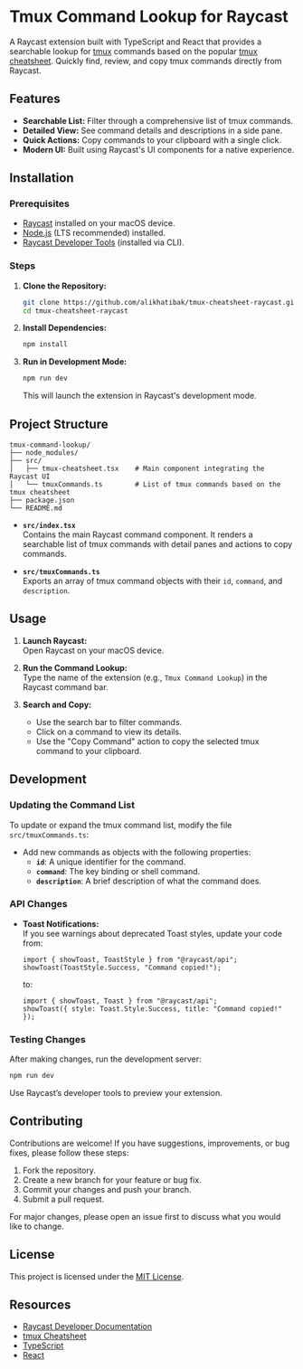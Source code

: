 
# Tmux Command Lookup for Raycast

A Raycast extension built with TypeScript and React that provides a searchable lookup for [tmux](https://github.com/tmux/tmux/wiki) commands based on the popular [tmux cheatsheet](https://tmuxcheatsheet.com). Quickly find, review, and copy tmux commands directly from Raycast.

## Features

- **Searchable List:** Filter through a comprehensive list of tmux commands.
- **Detailed View:** See command details and descriptions in a side pane.
- **Quick Actions:** Copy commands to your clipboard with a single click.
- **Modern UI:** Built using Raycast's UI components for a native experience.

## Installation

### Prerequisites

- [Raycast](https://www.raycast.com/) installed on your macOS device.
- [Node.js](https://nodejs.org/) (LTS recommended) installed.
- [Raycast Developer Tools](https://developers.raycast.com/basics/getting-started) (installed via CLI).

### Steps

1. **Clone the Repository:**

   ```bash
   git clone https://github.com/alikhatibak/tmux-cheatsheet-raycast.git
   cd tmux-cheatsheet-raycast
   ```

2. **Install Dependencies:**

   ```bash
   npm install
   ```

3. **Run in Development Mode:**

   ```bash
   npm run dev
   ```

   This will launch the extension in Raycast's development mode.

## Project Structure

```
tmux-command-lookup/
├── node_modules/
├── src/
│   ├── tmux-cheatsheet.tsx    # Main component integrating the Raycast UI
│   └── tmuxCommands.ts        # List of tmux commands based on the tmux cheatsheet
├── package.json
└── README.md
```

- **`src/index.tsx`**  
  Contains the main Raycast command component. It renders a searchable list of tmux commands with detail panes and actions to copy commands.

- **`src/tmuxCommands.ts`**  
  Exports an array of tmux command objects with their `id`, `command`, and `description`.

## Usage

1. **Launch Raycast:**  
   Open Raycast on your macOS device.

2. **Run the Command Lookup:**  
   Type the name of the extension (e.g., `Tmux Command Lookup`) in the Raycast command bar.

3. **Search and Copy:**  
   - Use the search bar to filter commands.
   - Click on a command to view its details.
   - Use the "Copy Command" action to copy the selected tmux command to your clipboard.

## Development

### Updating the Command List

To update or expand the tmux command list, modify the file `src/tmuxCommands.ts`:
- Add new commands as objects with the following properties:
  - **`id`**: A unique identifier for the command.
  - **`command`**: The key binding or shell command.
  - **`description`**: A brief description of what the command does.

### API Changes

- **Toast Notifications:**  
  If you see warnings about deprecated Toast styles, update your code from:

  ```tsx
  import { showToast, ToastStyle } from "@raycast/api";
  showToast(ToastStyle.Success, "Command copied!");
  ```

  to:

  ```tsx
  import { showToast, Toast } from "@raycast/api";
  showToast({ style: Toast.Style.Success, title: "Command copied!" });
  ```

### Testing Changes

After making changes, run the development server:

```bash
npm run dev
```

Use Raycast’s developer tools to preview your extension.

## Contributing

Contributions are welcome! If you have suggestions, improvements, or bug fixes, please follow these steps:

1. Fork the repository.
2. Create a new branch for your feature or bug fix.
3. Commit your changes and push your branch.
4. Submit a pull request.

For major changes, please open an issue first to discuss what you would like to change.

## License

This project is licensed under the [MIT License](LICENSE).

## Resources

- [Raycast Developer Documentation](https://developers.raycast.com/)
- [tmux Cheatsheet](https://tmuxcheatsheet.com)
- [TypeScript](https://www.typescriptlang.org/)
- [React](https://reactjs.org/)
